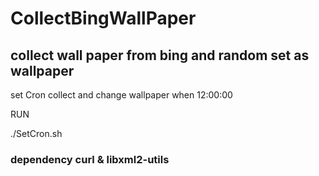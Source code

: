 # CollectBingWallPaper

## collect wall paper from bing and random set as wallpaper 

set Cron collect and change wallpaper when 12:00:00

RUN 

./SetCron.sh

### dependency curl & libxml2-utils
